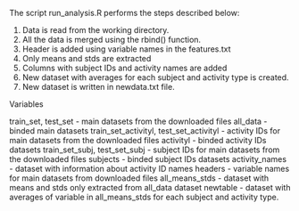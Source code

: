 
The script run_analysis.R performs the steps described below:

1. Data is read from the working directory.
2. All the data is merged using the rbind() function. 
3. Header is added using variable names in the features.txt
4. Only means and stds are extracted
5. Columns with subject IDs and activity names are added
6. New dataset with averages for each subject and activity type is created. 
7. New dataset is written in newdata.txt file.

Variables

train_set, test_set - main datasets from the downloaded files 
all_data - binded main datasets 
train_set_activityl, test_set_activityl - activity IDs for main datasets from the downloaded files
activityl - binded activity IDs datasets
train_set_subj, test_set_subj - subject IDs for main datasets from the downloaded files
subjects - binded subject IDs datasets
activity_names - dataset with information about activity ID names
headers - variable names for main datasets from downloaded files
all_means_stds - dataset with means and stds only extracted from all_data dataset
newtable - dataset with averages of variable in all_means_stds for each subject and activity type.



